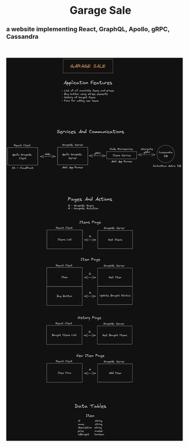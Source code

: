 <h1 align="center">
  Garage Sale
</h1>

### a website implementing React, GraphQL, Apollo, gRPC, Cassandra

&nbsp;

![Garage Sale](garage-sale.png)
